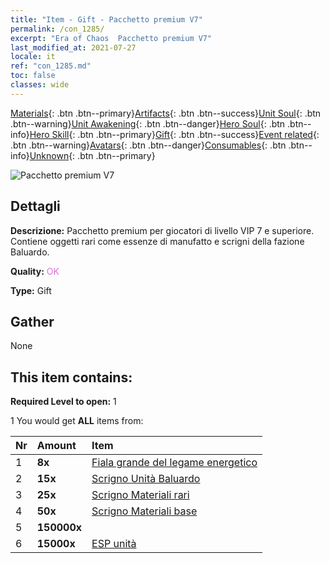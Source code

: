 ```yaml
---
title: "Item - Gift - Pacchetto premium V7"
permalink: /con_1285/
excerpt: "Era of Chaos  Pacchetto premium V7"
last_modified_at: 2021-07-27
locale: it
ref: "con_1285.md"
toc: false
classes: wide
---
```

 [Materials](/ItemsIT/){: .btn .btn--primary}[Artifacts](/ItemsIT/Artifacts/){: .btn .btn--success}[Unit Soul](/ItemsIT/UnitSoul/){: .btn .btn--warning}[Unit Awakening](/ItemsIT/UnitAwakening/){: .btn .btn--danger}[Hero Soul](/ItemsIT/HeroSoul/){: .btn .btn--info}[Hero Skill](/ItemsIT/HeroSkill/){: .btn .btn--primary}[Gift](/ItemsIT/Gift/){: .btn .btn--success}[Event related](/ItemsIT/Events/){: .btn .btn--warning}[Avatars](/ItemsIT/Avatars/){: .btn .btn--danger}[Consumables](/ItemsIT/Consumables/){: .btn .btn--info}[Unknown](/ItemsIT/Unknown/){: .btn .btn--primary}

 ![Pacchetto premium V7](/images/t/i_905007.png)

## Dettagli
 **Descrizione:** Pacchetto premium per giocatori di livello VIP 7 e superiore. Contiene oggetti rari come essenze di manufatto e scrigni della fazione Baluardo.

 **Quality:** <span style="color: #DA70D6">OK</span>

 **Type:** Gift

## Gather

  None

## This item contains:

 **Required Level to open:** 1

 1 You would get **ALL** items  from:

  | Nr | Amount |     Item    |
  |:---|:-------|:------------|
  | 1 |  **8x** | [Fiala grande del legame energetico](/ItemsIT/con_726/) |  | 
  | 2 |  **15x** | [Scrigno Unità Baluardo](/ItemsIT/con_1270/) |  | 
  | 3 |  **25x** | [Scrigno Materiali rari](/ItemsIT/con_757/) |  | 
  | 4 |  **50x** | [Scrigno Materiali base](/ItemsIT/con_756/) |  | 
  | 5 |  **150000x** | <i class="fas fa-coins"/> |  | 
  | 6 |  **15000x** | [ESP unità](/ItemsIT/con_902/) |  | 

